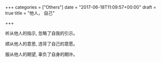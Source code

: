 +++
categories = ["Others"]
date = "2017-06-18T11:09:57+00:00"
draft = true
title = "他人， 自己"

+++


听从他人的指示, 忽略了自我的引示。

顺从他人的意思, 违背了自己的意愿。

服从他人的期望, 辜负了自身的期许。
